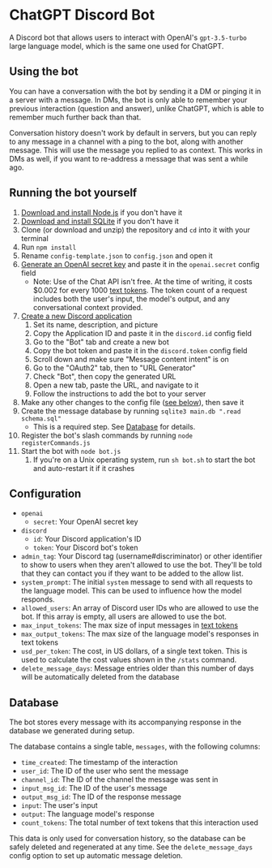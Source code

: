 
# ChatGPT Discord Bot
A Discord bot that allows users to interact with OpenAI's `gpt-3.5-turbo` large language model, which is the same one used for ChatGPT.

## Using the bot
You can have a conversation with the bot by sending it a DM or pinging it in a server with a message. In DMs, the bot is only able to remember your previous interaction (question and answer), unlike ChatGPT, which is able to remember much further back than that.

Conversation history doesn't work by default in servers, but you can reply to any message in a channel with a ping to the bot, along with another message. This will use the message you replied to as context. This works in DMs as well, if you want to re-address a message that was sent a while ago.

## Running the bot yourself
1. [Download and install Node.js](https://nodejs.org/en/download/) if you don't have it
1. [Download and install SQLite](https://www.sqlite.org/download.html/) if you don't have it
1. Clone (or download and unzip) the repository and `cd` into it with your terminal
1. Run `npm install`
1. Rename `config-template.json` to `config.json` and open it
1. [Generate an OpenAI secret key](https://platform.openai.com/account/api-keys) and paste it in the `openai.secret` config field
    * Note: Use of the Chat API isn't free. At the time of writing, it costs $0.002 for every 1000 [text tokens](https://help.openai.com/en/articles/4936856-what-are-tokens-and-how-to-count-them). The token count of a request includes both the user's input, the model's output, and any conversational context provided.
1. [Create a new Discord application](https://discord.com/developers/applications)
    1. Set its name, description, and picture
    1. Copy the Application ID and paste it in the `discord.id` config field
    1. Go to the "Bot" tab and create a new bot
    1. Copy the bot token and paste it in the `discord.token` config field
    1. Scroll down and make sure "Message content intent" is on
    1. Go to the "OAuth2" tab, then to "URL Generator"
    1. Check "Bot", then copy the generated URL
    1. Open a new tab, paste the URL, and navigate to it
    1. Follow the instructions to add the bot to your server
1. Make any other changes to the config file ([see below](#configuration)), then save it
1. Create the message database by running `sqlite3 main.db ".read schema.sql"`
    * This is a required step. See [Database](#database) for details.
1. Register the bot's slash commands by running `node registerCommands.js`
1. Start the bot with `node bot.js`
    1. If you're on a Unix operating system, run `sh bot.sh` to start the bot and auto-restart it if it crashes

## Configuration
* `openai`
    * `secret`: Your OpenAI secret key
* `discord`
    * `id`: Your Discord application's ID
    * `token`: Your Discord bot's token
* `admin_tag`: Your Discord tag (username#discriminator) or other identifier to show to users when they aren't allowed to use the bot. They'll be told that they can contact you if they want to be added to the allow list.
* `system_prompt`: The initial `system` message to send with all requests to the language model. This can be used to influence how the model responds.
* `allowed_users`: An array of Discord user IDs who are allowed to use the bot. If this array is empty, all users are allowed to use the bot.
* `max_input_tokens`: The max size of input messages in [text tokens](https://help.openai.com/en/articles/4936856-what-are-tokens-and-how-to-count-them)
* `max_output_tokens`: The max size of the language model's responses in text tokens
* `usd_per_token`: The cost, in US dollars, of a single text token. This is used to calculate the cost values shown in the `/stats` command.
* `delete_message_days`: Message entries older than this number of days will be automatically deleted from the database

## Database
The bot stores every message with its accompanying response in the database we generated during setup.

The database contains a single table, `messages`, with the following columns:

* `time_created`: The timestamp of the interaction
* `user_id`: The ID of the user who sent the message
* `channel_id`: The ID of the channel the message was sent in
* `input_msg_id`: The ID of the user's message
* `output_msg_id`: The ID of the response message
* `input`: The user's input
* `output`: The language model's response
* `count_tokens`: The total number of text tokens that this interaction used

This data is only used for conversation history, so the database can be safely deleted and regenerated at any time. See the `delete_message_days` config option to set up automatic message deletion.